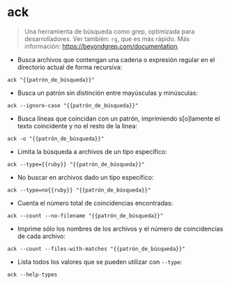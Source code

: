 # ack

> Una herramienta de búsqueda como grep, optimizada para desarrolladores.
> Ver también: `rg`, que es más rápido.
> Más información: <https://beyondgrep.com/documentation>.

- Busca archivos que contengan una cadena o expresión regular en el directorio actual de forma recursiva:

`ack "{{patrón_de_búsqueda}}"`

- Busca un patrón sin distinción entre mayúsculas y minúsculas:

`ack --ignore-case "{{patrón_de_búsqueda}}"`

- Busca líneas que coincidan con un patrón, imprimiendo s[o]lamente el texto coincidente y no el resto de la línea:

`ack -o "{{patrón_de_búsqueda}}"`

- Limita la búsqueda a archivos de un tipo específico:

`ack --type={{ruby}} "{{patrón_de_búsqueda}}"`

- No buscar en archivos dado un tipo específico:

`ack --type=no{{ruby}} "{{patrón_de_búsqueda}}"`

- Cuenta el número total de coincidencias encontradas:

`ack --count --no-filename "{{patrón_de_búsqueda}}"`

- Imprime sólo los nombres de los archivos y el número de coincidencias de cada archivo:

`ack --count --files-with-matches "{{patrón_de_búsqueda}}"`

- Lista todos los valores que se pueden utilizar con `--type`:

`ack --help-types`
